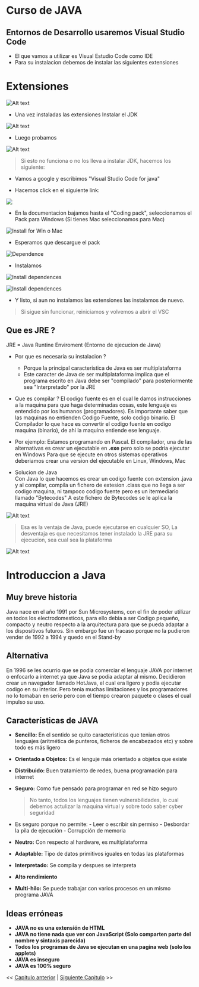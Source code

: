 # Curso de JAVA

## Entornos de Desarrollo usaremos Visual Studio Code

- El que vamos a utilizar es Visual Estudio Code como IDE
- Para su instalacion debemos de instalar las siguientes extensiones

# Extensiones
![Alt text](image-1.png)

- Una vez instaladas las extensiones Instalar el JDK
 
![Alt text](image-2.png)

- Luego probamos

![Alt text](image-3.png)

> Si esto no funciona o no los lleva a instalar JDK, hacemos los siguiente:

- Vamos a google y escribimos "Visual Studio Code for java"

- Hacemos click en el siguiente link:

![](image-5.png)

- En la documentacion bajamos hasta el "Coding pack", seleccionamos el Pack para Windows (Si tienes Mac seleccionamos para Mac)

![Install for Win o Mac](image-6.png)

- Esperamos que descargue el pack

![Dependence](image-7.png)

- Instalamos

![Install dependences](image-8.png)

![Install dependences](image-9.png)

- Y listo, si aun no instalamos las extensiones las instalamos de nuevo.
> Si sigue sin funcionar, reiniciamos y volvemos a abrir el VSC



## Que es JRE ?

JRE = Java Runtine Enviroment (Entorno de ejecucion de Java)

- Por que es necesaria su instalacion ?
    - Porque la principal caracteristica de Java es ser multiplataforma
    - Este caracter de Java de ser multiplataforma implica que el programa escrito en Java debe ser "compilado"
      para posteriormente sea "Interpretado" por la JRE

- Que es compilar ?
El codigo fuente es en el cual le damos instrucciones a la maquina para que haga determinadas cosas, este lenguaje es entendido por los humanos (programadores).
Es importante saber que las maquinas no entienden Codigo Fuente, solo codigo binario.
El Compilador lo que hace es convertir el codigo fuente en codigo maquina (binario), de ahi la maquina entiende ese lenguaje.

- Por ejemplo: Estamos programando en Pascal. El compilador, una de las alternativas es crear un ejecutable en **.exe** pero solo se podria ejecutar en Windows
    Para que se ejecute en otros sistemas operativos deberiamos crear una version del ejecutable en Linux, Windows, Mac

- Solucion de Java <br>
Con Java lo que hacemos es crear un codigo fuente con extension .java y al compilar, compila un fichero de extesion .class que no llega a ser codigo maquina, ni tampoco codigo fuente pero es un itermediario llamado "Bytecodes"
A este fichero de Bytecodes se le aplica la maquina virtual de Java (JRE)

![Alt text](image.png)


> Esa es la ventaja de Java, puede ejecutarse en cualquier SO,
> La desventaja es que necesitamos tener instalado la JRE para su ejecucion, sea cual sea la plataforma

![Alt text](image-4.png)


# Introduccion a Java

## Muy breve historia

Java nace en el año 1991 por Sun Microsystems, con el fin de poder utilizar en todos los electrodomesticos, para ello debia a ser Codigo pequeño, compacto y neutro respecto a la arquitectura para que se pueda adaptar a los dispositivos futuros.
Sin embargo fue un fracaso porque no la pudieron vender de 1992 a 1994 y quedo en el Stand-by

## Alternativa

En 1996 se les ocurrio que se podia comerciar el lenguaje JAVA por internet o enfocarlo a internet ya que Java se podia adaptar al mismo.
Decidieron crear un navegador llamado HotJava,  el cual era ligero y podia ejecutar codigo en su interior. 
Pero tenia muchas limitaciones y los programadores no lo tomaban en serio pero con el tiempo crearon paquete o clases el cual impulso su uso.

## Características de JAVA

- **Sencillo:** En el sentido se quito caracteristicas que tenian otros lenguajes (aritmética de punteros, ficheros de encabezados etc) y sobre todo es más ligero

- **Orientado a Objetos:** Es el lenguje más orientado a objetos que existe
- **Distribuido:** Buen tratamiento de redes, buena programación para internet
- **Seguro:** Como fue pensado para programar en red se hizo seguro
    > No tanto, todos los lenguajes tienen vulnerabilidades, lo cual debemos actulizar la maquina virtual y sobre todo saber cyber seguridad
- Es seguro porque no permite:
        - Leer o escribir sin permiso
        - Desbordar la pila de ejecución
        - Corrupción de memoria
- **Neutro:** Con respecto al hardware, es multiplataforma
- **Adaptable:** Tipo de datos primitivos iguales en todas las plataformas
- **Interpretado:** Se compila y despues se interpreta
- **Alto rendimiento** 
- **Multi-hilo:** Se puede trabajar con varios procesos en un mismo programa JAVA 

## Ideas erróneas
- **JAVA no es una extensión de HTML**
- **JAVA no tiene nada que ver con JavaScript (Solo comparten parte del nombre y sintaxis parecida)**
- **Todos los programas de Java se ejecutan en una pagina web (solo los applets)**
- **JAVA es inseguro**
- **JAVA es 100% seguro**

<< [Capitulo anterior](https://github.com/MONZONPUNTOEXE/java-programming/blob/main/README.md) | [Siguiente Capitulo](https://github.com/MONZONPUNTOEXE/java-programming/blob/main/2-Estructuras-principales-del-lenguaje/readme.md) >>





